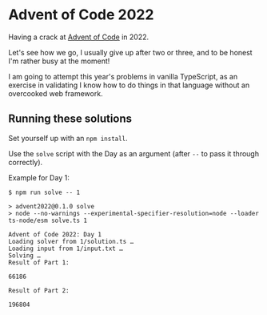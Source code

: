# Advent of Code 2022

Having a crack at [Advent of Code](https://adventofcode.com/) in 2022.

Let's see how we go, I usually give up after two or three, and to be honest I'm rather busy at the moment!

I am going to attempt this year's problems in vanilla TypeScript, as an exercise in validating I know how to do things in that language without an overcooked web framework.


## Running these solutions

Set yourself up with an `npm install`.

Use the `solve` script with the Day as an argument (after `--` to pass it through correctly).

Example for Day 1:

```
$ npm run solve -- 1

> advent2022@0.1.0 solve
> node --no-warnings --experimental-specifier-resolution=node --loader ts-node/esm solve.ts 1

Advent of Code 2022: Day 1
Loading solver from 1/solution.ts …
Loading input from 1/input.txt …
Solving …
Result of Part 1:

66186

Result of Part 2:

196804
```


